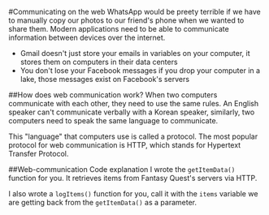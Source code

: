 #Communicating on the web 
WhatsApp would be preety terrible if we have to manually copy our photos to our friend's phone when we wanted to share them. Modern  applications need to be able to communicate information between devices over the internet.
* Gmail doesn't just store your emails in variables on your computer, it stores them on computers in their data centers
* You don't lose your Facebook messages if you drop your computer in a lake, those messages exist on Facebook's servers

##How does web communication work?
When two computers communicate with each other, they need to use the same rules. An English speaker can't communicate verbally with a Korean speaker, similarly, two computers need to speak the same language to communicate.

This "language" that computers use is called a protocol. The most popular protocol for web communication is HTTP, which stands for Hypertext Transfer Protocol.

##Web-communication Code explanation
I wrote the `getItemData()` function for you. It retrieves items from Fantasy Quest's servers via HTTP.

I also wrote a `logItems()` function for you, call it with the `items` variable we are getting back from the `getItemData()` as a parameter.

